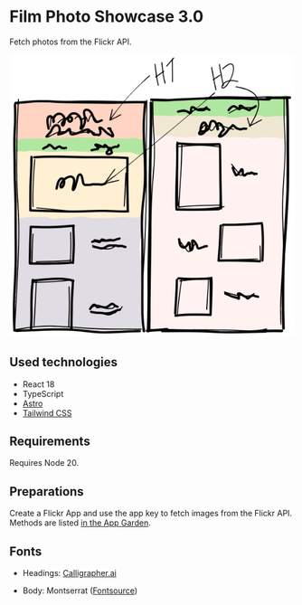# Film Photo Showcase 3.0

Fetch photos from the Flickr API.

![](sketch.svg)

## Used technologies

- React 18
- TypeScript
- [Astro](https://astro.build/)
- [Tailwind CSS](https://tailwindcss.com/)

## Requirements

Requires Node 20.

## Preparations

Create a Flickr App and use the app key to fetch images from the Flickr API. Methods are listed [in the App Garden](https://www.flickr.com/services/api/).

## Fonts

- Headings: [Calligrapher.ai](https://www.calligrapher.ai/)

- Body: Montserrat ([Fontsource](https://fontsource.org/fonts/montserrat))
